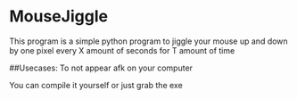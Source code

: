 # MouseJiggle
This program is a simple python program to jiggle your mouse up and down 
by one pixel every X amount of seconds for T amount of time

##Usecases:
To not appear afk on your computer 

You can compile it yourself or just grab the exe
